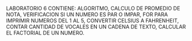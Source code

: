 LABORATORIO 6
CONTIENE: ALGORITMO, CALCULO DE PROMEDIO DE NOTA, VERIFICACION SI UN NUMERO ES PAR O IMPAR,
FOR PARA IMPRIMIR NUMEROS DEL 1 AL 5, CONVERTIR CELSIUS A FAHRENHEIT, CONTAR CANTIDAD DE VOCALES
EN UN CADENA DE TEXTO, CALCULAR EL FACTORIAL DE UN NUMERO.
